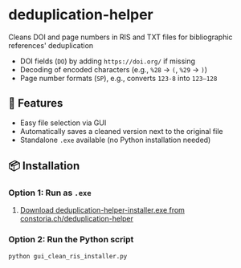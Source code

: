# deduplication-helper
Cleans DOI and page numbers in RIS and TXT files for bibliographic references' deduplication

- DOI fields (`DO`) by adding `https://doi.org/` if missing
- Decoding of encoded characters (e.g., `%28` → `(`, `%29` → `)`)
- Page number formats (`SP`), e.g., converts `123-8` into `123–128`

## 🔧 Features

- Easy file selection via GUI
- Automatically saves a cleaned version next to the original file
- Standalone `.exe` available (no Python installation needed)

## 📦 Installation

### Option 1: Run as `.exe`

1. [Download deduplication-helper-installer.exe from constoria.ch/deduplication-helper](https://constoria.ch/deduplication-helper)

### Option 2: Run the Python script

```bash
python gui_clean_ris_installer.py
